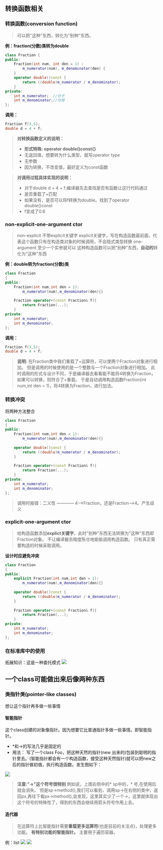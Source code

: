 

## 转换函数相关
### 转换函数(conversion function)
> 可以把"这种"东西，转化为"别种"东西。

**例：fraction(分数)类转为double**
```C++
class Fraction {
public:
	Fraction(int num, int den = 1) :
		m_numerator(num), m_denominator(den) {
	}
	operator double()const {
		return ((double)m_numerator / m_denominator);
	}
private:
	int m_numerator;  //分子
	int m_denominator;//分母
};
```
**调用：**
```C++
Fraction f(3,5);
double d = 4 + f;
```
> **对转换函数定义的说明：**
> - **形式特殊: operator double()const{}**
> - 无返回值，想要转为什么类型，就写operator type
> - 无参数
> - 因为转换，不改变值，最好定义为const函数

> **对调用过程具体实现的说明：**
> - 对于double d = 4 + f;编译器先去查找是否有函数让这行代码通过
> - 是否重载了+匹配
> - 如果没有，是否可以将f转换为double。找到了operator double()const
> - f变成了0.6

### non-explicit-one-argument ctor
> non-explicit 不带explicit关键字
> explicit关键字，写在构造函数最前面，代表这个函数只有在构造类对象的时候调用，不会隐式类型转换
> one-argument 至少一个实参就可以
> 这种构造函数可以把"别种"东西，**自动的**转化为"这种"东西

**例：double转为fraction(分数)类**
```C++
class Fraction
{
public:
	Fraction(int num,int den = 1):
    	m_numerator(num),m_denominator(den){}
    
    Fraction operator+(const Fraction& f){
        return Fraction(...);
    }
private:
	int m_numerator;  
	int m_denominator;
};

```
**调用：**
```C++
Fraction f(3,5);
double d = 4 + f;

```

> **说明:**
> 在Fraction类中我们重载了+运算符，可以使两个Fraction对象进行相加。
> 但是调用的时候使用的是一个整数与一个Fraction对象进行相加。
> 此时调用的形式与设计不同，于是编译器去看看能不能将4转换为Fraction，如果可以转换，则符合了+重载。
> 于是自动调用构造函数Fraction(int num,int den = 1)，将4转换为Fraction，进行加法。

### 转换冲突

将两种方法整合
```C++
class Fraction
{
public:
	Fraction(int num,int den = 1):
    	m_numerator(num),m_denominator(den){}
    
    operator double()const {
		return ((double)m_numerator / m_denominator);
	}
    
    Fraction operator+(const Fraction& f){
        return Fraction(...);
    }
private:
	int m_numerator;  
	int m_denominator;
};

```

> 调用时报错：二义性 ———— 4——>Fraction，还是Fraction——>4。产生歧义

### explicit-one-argument ctor

> 给构造函数添加**explict关键字**，此时"别种"东西无法转换为"这种"东西即Fraction对象。
> 不让编译器去暗度陈仓地偷偷调用构造函数。
> 只有真正需要构造的时候采取调用。

**设计时应避免冲突**
```C++
class Fraction
{
public:
	explicit Fraction(int num,int den = 1):
    	m_numerator(num),m_denominator(den){}
    
    operator double()const {
		return ((double)m_numerator / m_denominator);
	}
    
    Fraction operator+(const Fraction& f){
        return Fraction(...);
    }
private:
	int m_numerator;  
	int m_denominator;
};

```

### 在标准库中的使用

拓展知识：这是一种委托模式
![](images/2023-09-14-15-39-49.png)


## 一个class可能做出来后像两种东西
### 类指针类(pointer-like classes)
想让这个指针再多做一些事情
#### 智能指针
这个class创建的对象像指针。因为想要它比普通指针多做一些事情。即智能指针。
- *和->的写法几乎是固定的
- 用法：
写了一个class Foo，把这种天然的指针(new 出来的)包装到聪明的指针里去。(智能指针都会有一个构造函数，接受这种天然指针)就可以把new之后的指针做初值，执行构造函数。发生图如下：


![](images/2023-09-14-16-19-56.png)


> **注意:"->"这个符号很特别**
> 例如说，上图右侧中的* sp中的，* 号,在使用后就会消失。
> 但是sp->method(),我们可以看到，调用sp->在右侧的类中，返回px,再往下看px->method(),会发现，这里其实少了一个->，这里就体现出这个符号的特殊性了，得到的东西会继续用箭头符号作用上去。


#### 迭代器
> 在运算符上比智能指针需要**重载更多运算符**(也是目前的关注点)，处理更多功能。
> **有特别功能的智能指针。**
> 主要用于遍历容器。

例：list
![](images/2023-09-14-16-24-47.png)
![](images/2023-09-14-18-51-17.png)